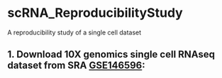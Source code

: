 # scRNA_ReproducibilityStudy
A reproducibility study of a single cell dataset

## 1. Download 10X genomics single cell RNAseq dataset from SRA [GSE146596](https://www.ncbi.nlm.nih.gov/geo/query/acc.cgi?acc=GSE146596):




